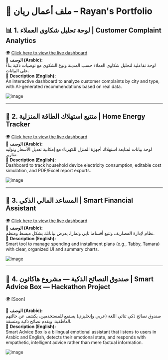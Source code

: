 # 🎯 **ملف أعمال ريان – Rayan's Portfolio**

## 📊 **1. لوحة تحليل شكاوى العملاء** | **Customer Complaint Analytics**

🌍 [Click here to view the live dashboard](https://customer-complaint-analytics.netlify.app/)  
📄 **الوصف (Arabic):**  
لوحة تفاعلية لتحليل شكاوى العملاء حسب المدينة ونوع الشكوى مع توصيات ذكية بناءً على البيانات.  
📄 **Description (English):**  
An interactive dashboard to analyze customer complaints by city and type, with AI-generated recommendations based on real data.  

![image](https://github.com/user-attachments/assets/4e0a6f37-7ea0-4cd9-b2ce-491ee174ac25)

---

## 🔋 **2. متتبع استهلاك الطاقة المنزلية** | **Home Energy Tracker**

🌍 [Click here to view the live dashboard](https://illustrious-blancmange-44ba19.netlify.app/)  
📄 **الوصف (Arabic):**  
لوحة بيانات لمتابعة استهلاك أجهزة المنزل للكهرباء مع إمكانية تعديل الأسعار وتوليد تقارير.  
📄 **Description (English):**  
Dashboard to track household device electricity consumption, editable cost simulation, and PDF/Excel report exports.  

![image](https://github.com/user-attachments/assets/920324db-eb3e-426f-a4ad-91ae14e49eda)

---

## 💸 **3. المساعد المالي الذكي** | **Smart Financial Assistant**

🌍 [Click here to view the live dashboard](https://v0-personal-finance-assistant-mocha.vercel.app/)  
📄 **الوصف (Arabic):**  
نظام لإدارة المصاريف وتتبع أقساط تابي وتمارا، يعرض بياناتك بشكل مبسط ومنظم.  
📄 **Description (English):**  
Smart tool to manage spending and installment plans (e.g., Tabby, Tamara) with clear, organized UI and summary charts.  

![image](https://github.com/user-attachments/assets/04a9e1f5-465b-4762-8484-b4418510bfc3)

---

## 🤖 **4. صندوق النصائح الذكية — مشروع هاكاثون** | **Smart Advice Box — Hackathon Project**

🌍 [Soon]

📄 **الوصف (Arabic):**  
صندوق نصائح ذكي ثنائي اللغة (عربي وإنجليزي) يستمع للمستخدمين، يكشف عن حالتهم العاطفية، ويقدم نصائح ذكية ومتسقة.  
📄 **Description (English):**  
Smart Advice Box is a bilingual emotional assistant that listens to users in Arabic and English, detects their emotional state, and responds with empathetic, intelligent advice rather than mere factual information.  

![image](https://github.com/user-attachments/assets/3067cd11-23bc-461e-aafa-2e26a3e8f650)
